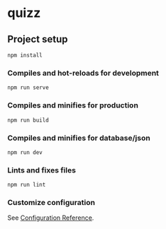 # quizz

## Project setup
```
npm install
```

### Compiles and hot-reloads for development
```
npm run serve
```

### Compiles and minifies for production
```
npm run build
```

### Compiles and minifies for database/json
```
npm run dev
```

### Lints and fixes files
```
npm run lint
```

### Customize configuration
See [Configuration Reference](https://cli.vuejs.org/config/).
